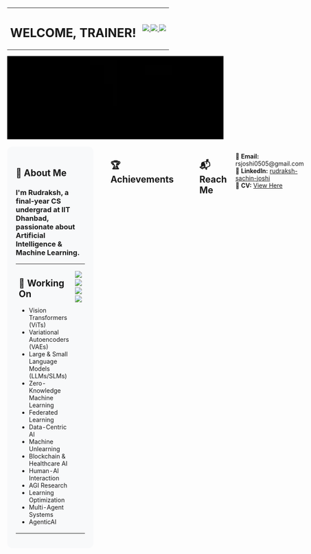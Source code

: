 <div align="center">
<table>
<tr>
  <!-- Left column: Welcome text -->
  <td valign="middle">
    <h1 style="font-size: 2em;">WELCOME, TRAINER!</h1>
  </td>

  <!-- Right column: GIFs -->
  <td valign="middle" align="center">
    <a href="https://pokemondb.net/pokedex/tepig">
      <img src="https://img.pokemondb.net/sprites/black-white-2/anim/normal/tepig.gif" width="90" />
    </a>
    <a href="https://pokemondb.net/pokedex/oshawott">
      <img src="https://img.pokemondb.net/sprites/black-white-2/anim/normal/oshawott.gif" width="90" />
    </a>
    <a href="https://pokemondb.net/pokedex/snivy">
      <img src="https://img.pokemondb.net/sprites/black-white-2/anim/normal/snivy.gif" width="90" />
    </a>
  </td>
</tr>
</table>
</div>



<p align="center">
  <img src="github-gif.webp" width="900" height="auto" alt="Press Start To Play" />
</p>

<!-- Content with right-aligned GIFs -->
<div style="display: flex; align-items: flex-start; justify-content: space-between; gap: 20px;">

  <!-- Left: Text Content -->
  <div style="flex: 1; background: #f8f9fa; border-radius: 12px; padding: 20px; text-align: left;">

  <h2>🧠 About Me</h2>
  <h3>
    I'm <b>Rudraksh</b>, a final-year CS undergrad at <b>IIT Dhanbad</b>, passionate about
    <b>Artificial Intelligence</b> & <b>Machine Learning</b>.
  </h3>

<table>
<tr>
  <!-- Left column: Working On list -->
  <td valign="top">
    <h2>🚀 Working On</h2>
    <ul>
      <li>Vision Transformers (ViTs)</li>
      <li>Variational Autoencoders (VAEs)</li>
      <li>Large & Small Language Models (LLMs/SLMs)</li>
      <li>Zero-Knowledge Machine Learning</li>
      <li>Federated Learning</li>
      <li>Data-Centric AI</li>
      <li>Machine Unlearning</li>
      <li>Blockchain & Healthcare AI</li>
      <li>Human-AI Interaction</li>
      <li>AGI Research</li>
      <li>Learning Optimization</li>
      <li>Multi-Agent Systems</li>
      <li>AgenticAI</li>
    </ul>
  </td>

  <!-- Right column: 2x2 grid images -->
  <td valign="top" align="center">
    <p>
      <img src="https://archives.bulbagarden.net/media/upload/a/a0/Spr_B2W2_Hilbert.png" width="180" />
      <img src="https://archives.bulbagarden.net/media/upload/7/78/Spr_B2W2_Hilda.png" width="180" />
      <br>
      <img src="https://archives.bulbagarden.net/media/upload/b/b5/Spr_B2W2_Rosa.png" width="180" />
      <img src="https://archives.bulbagarden.net/media/upload/c/cd/Spr_B2W2_Nate.png" width="180" />
    </p>
  </td>
</tr>
</table>

</div>

<hr>

<h2>🏆 Achievements</h2>

<table>
<tr>
  <!-- Left column: Achievements list -->
  <td valign="top">
    <ul>
      <li>Winner: DeepFunding Competition – Contribution Modeling for Ethereum Open Source Ecosystem</li>
      <li>Winner: Aleph – LATAM Hackathon in AI Track by Protocol Labs</li>
      <li>Winner: Chromion – Chainlink Hackathon for AI-backed Cross Chain AMM CCIP Protocol on Avalanche Track</li>
      <li>Winner: Warpspeed – Agentic AI Hackathon for Agentic Security Research Development on Base Ecosystem</li>
      <li>Winner: Wallet Risk Scoring on Base (By Base, Virtual and Hyperbolic)</li>
      <li>Winner – Stellar Track & Best Overall Project: Aleph Hackathon (By World, Mantle, zkSync, Stellar, and Polkadot)</li>
      <li>2nd Runner-Up: HackFest’24, IIT (ISM) Dhanbad</li>
      <li>2nd Runner-Up: Agglomeration 1.0, IIT (ISM) Dhanbad</li>
      <li>Secured Team AIR 26: eYRC 2023-24 (Software Implementation)</li>
    </ul>
  </td>

  <!-- Right column: GIFs stacked vertically -->
  <td valign="top" align="center">
    <a href="https://pokemondb.net/pokedex/milotic">
      <img src="https://img.pokemondb.net/sprites/black-white/anim/normal/milotic-f.gif" width="96" />
    </a>
    <br><br>
    <a href="https://pokemondb.net/pokedex/haxorus">
      <img src="https://img.pokemondb.net/sprites/black-white/anim/normal/haxorus.gif" width="96" />
    </a>
  </td>
</tr>
</table>

<hr>

<h2>📬 Reach Me</h2>
<p>
  📧 <b>Email:</b> rsjoshi0505@gmail.com <br>
  💼 <b>LinkedIn:</b> <a href="https://www.linkedin.com/in/rudraksh-sachin-joshi-75554b202/">rudraksh-sachin-joshi</a> <br>
  📄 <b>CV:</b> <a href="https://drive.google.com/file/d/1Fln0qHTpcBtLuMO51ebSi2GF9KS6Z6C8/view?usp=sharing">View Here</a>
</p>

---

<!-- Tech Stack (center aligned) -->
<div align="center">

  <h2>🚀 My Skills</h2>

  <h3>🖥️ Programming Languages</h3>
  <p>
    <img src="https://skillicons.dev/icons?i=py,c,cpp,js,ts,lua,rust,matlab,bash,powershell" />
  </p>

  <h3>🏗️ Frameworks & Libraries</h3>
  <p>
    <img src="https://skillicons.dev/icons?i=pytorch,tensorflow,sklearn,opencv,fastapi,django,flask,react,nextjs,redux,tailwind,threejs,bootstrap,d3" />
  </p>

  <h3>🗄️ Databases</h3>
  <p>
    <img src="https://skillicons.dev/icons?i=mysql,sqlite,mongodb,firebase" />
  </p>

  <h3>☁️ DevOps & Cloud</h3>
  <p>
    <img src="https://skillicons.dev/icons?i=docker,kubernetes,aws,cloudflare,nginx,vercel" />
  </p>

  <h3>🛠️ Tools & Platforms</h3>
  <p>
    <img src="https://skillicons.dev/icons?i=git,github,githubactions,gitlab,bitbucket,cmake,raspberrypi,anaconda,vscode,visualstudio,pycharm,postman,wasm,graphql,arduino" />
  </p>

</div>